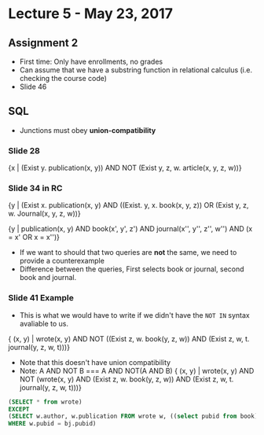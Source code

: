 # Lecture 5 - May 23, 2017

## Assignment 2
- First time: Only have enrollments, no grades
- Can assume that we have a substring function in relational calculus (i.e. checking the course code)
- Slide 46

## SQL
- Junctions must obey **union-compatibility**

### Slide 28
{x | (Exist y. publication(x, y)) AND NOT (Exist y, z, w. article(x, y, z, w))}

### Slide 34 in RC
{y | (Exist x. publication(x, y) AND ((Exist. y, x. book(x, y, z)) OR (Exist y, z, w. Journal(x, y, z, w))}

{y | publication(x, y) AND book(x', y', z') AND journal(x'', y'', z'', w'') AND (x = x' OR x = x'')}

- If we want to should that two queries are **not** the same, we need to provide a counterexample
- Difference between the queries, First selects book or journal, second book and journal.

### Slide 41 Example
- This is what we would have to write if we didn't have the `NOT IN` syntax avaliable to us.

{ (x, y) | wrote(x, y) AND NOT ((Exist z, w. book(y, z, w)) AND (Exist z, w, t. journal(y, z, w, t)))}
- Note that this doesn't have union compatibility
- Note: A AND NOT B === A AND NOT(A AND B)
{ (x, y) | wrote(x, y) AND NOT (wrote(x, y) AND (Exist z, w. book(y, z, w)) AND (Exist z, w, t. journal(y, z, w, t)))}

``` SQL
(SELECT * from wrote)
EXCEPT
(SELECT w.author, w.publication FROM wrote w, ((select pubid from book) union (select pubid from journal)) bj
WHERE w.pubid = bj.pubid)
```
